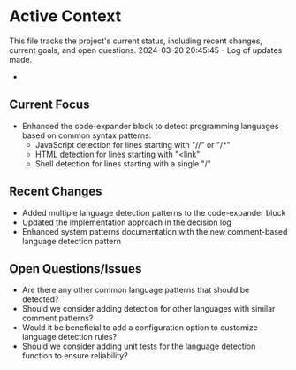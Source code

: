 # Active Context

This file tracks the project's current status, including recent changes, current goals, and open questions.
2024-03-20 20:45:45 - Log of updates made.

*

## Current Focus

* Enhanced the code-expander block to detect programming languages based on common syntax patterns:
  * JavaScript detection for lines starting with "//" or "/*"
  * HTML detection for lines starting with "<link"
  * Shell detection for lines starting with a single "/"

## Recent Changes

* Added multiple language detection patterns to the code-expander block
* Updated the implementation approach in the decision log
* Enhanced system patterns documentation with the new comment-based language detection pattern

## Open Questions/Issues

* Are there any other common language patterns that should be detected?
* Should we consider adding detection for other languages with similar comment patterns?
* Would it be beneficial to add a configuration option to customize language detection rules?
* Should we consider adding unit tests for the language detection function to ensure reliability?